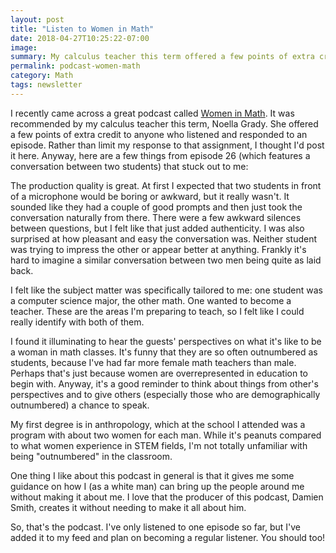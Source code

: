 ```yaml
---
layout: post
title: "Listen to Women in Math"
date: 2018-04-27T10:25:22-07:00
image: 
summary: My calculus teacher this term offered a few points of extra credit for listening and responding to an episode of the podcast "Women in Math." I really liked it, so I've added my notes about the podcast here.
permalink: podcast-women-math 
category: Math
tags: newsletter
---
```


I recently came across a great podcast called [Women in Math](https://itunes.apple.com/us/podcast/women-in-math-the-limit-does-not-exist/id1174064853?mt=2). It was recommended by my calculus teacher this term, Noella Grady. She offered a few points of extra credit to anyone who listened and responded to an episode. Rather than limit my response to that assignment, I thought I'd post it here. Anyway, here are a few things from episode 26 (which features a conversation between two students) that stuck out to me:

The production quality is great. At first I expected that two students in front of a microphone would be boring or awkward, but it really wasn't. It sounded like they had a couple of good prompts and then just took the conversation naturally from there. There were a few awkward silences between questions, but I felt like that just added authenticity. I was also surprised at how pleasant and easy the conversation was. Neither student was trying to impress the other or appear better at anything. Frankly it's hard to imagine a similar conversation between two men being quite as laid back.

I felt like the subject matter was specifically tailored to me: one student was a computer science major, the other math. One wanted to become a teacher. These are the areas I'm preparing to teach, so I felt like I could really identify with both of them.

I found it illuminating to hear the guests' perspectives on what it's like to be a woman in math classes. It's funny that they are so often outnumbered as students, because I've had far more female math teachers than male. Perhaps that's just because women are overrepresented in education to begin with. Anyway, it's a good reminder to think about things from other's perspectives and to give others (especially those who are demographically outnumbered) a chance to speak.

My first degree is in anthropology, which at the school I attended was a program with about two women for each man. While it's peanuts compared to what women experience in STEM fields, I'm not totally unfamiliar with being "outnumbered" in the classroom. 

One thing I like about this podcast in general is that it gives me some guidance on how I (as a white man) can bring up the people around me without making it about me. I love that the producer of this podcast, Damien Smith, creates it without needing to make it all about him.

So, that's the podcast. I've only listened to one episode so far, but I've added it to my feed and plan on becoming a regular listener. You should too!